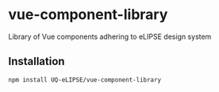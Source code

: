 # vue-component-library

Library of Vue components adhering to eLIPSE design system

## Installation

```bash
npm install UQ-eLIPSE/vue-component-library
```
